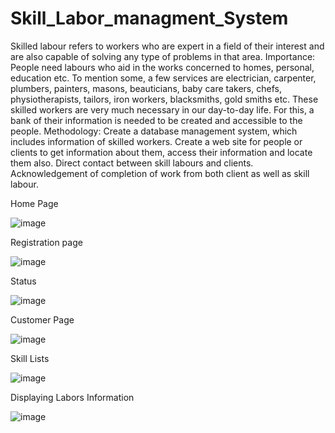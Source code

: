 # Skill_Labor_managment_System
Skilled labour refers to workers who are expert in a field of their interest and are also  capable of solving any type of problems in that area.  Importance: People need labours who aid in the works concerned to homes, personal,  education etc. To mention some, a few services are electrician, carpenter, plumbers,  painters, masons, beauticians, baby care takers, chefs, physiotherapists, tailors, iron  workers, blacksmiths, gold smiths etc. These skilled workers are very much necessary in  our day-to-day life. For this, a bank of their information is needed to be created and  accessible to the people. Methodology: Create a database management system, which includes information of  skilled workers. Create a web site for people or clients to get information about them,  access their information and locate them also. Direct contact between skill labours and  clients. Acknowledgement of completion of work from both client as well as skill labour.

Home Page

![image](https://user-images.githubusercontent.com/88707514/183839631-ba43e16f-b0b7-4260-a8fb-9cf27d59d9d0.png)

Registration page

![image](https://user-images.githubusercontent.com/88707514/183839661-65e97fb6-c4bd-43e9-9c98-7b18df0c839b.png)

Status

![image](https://user-images.githubusercontent.com/88707514/183839684-dfd256bf-9eae-4a6d-b137-7df8241dbf9b.png)

Customer Page

![image](https://user-images.githubusercontent.com/88707514/183839709-37aa5419-446a-4bd4-8988-f43ea9994995.png)

Skill Lists

![image](https://user-images.githubusercontent.com/88707514/183839738-588aa7d6-ba04-4237-b31c-24756314697e.png)

Displaying Labors Information

![image](https://user-images.githubusercontent.com/88707514/183839761-a43cd9bf-5ab9-431a-a9b6-31617c353437.png)
